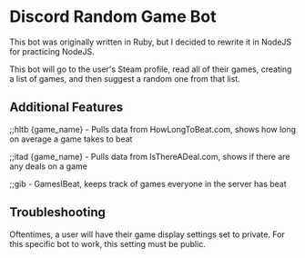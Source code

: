 # Discord Random Game Bot

This bot was originally written in Ruby, but I decided to rewrite it in NodeJS for practicing NodeJS.

This bot will go to the user's Steam profile, read all of their games, creating a list of games, and then suggest a random one from that list.

## Additional Features

;;hltb {game_name} - Pulls data from HowLongToBeat.com, shows how long on average a game takes to beat

;;itad {game_name} - Pulls data from IsThereADeal.com, shows if there are any deals on a game

;;gib - GamesIBeat, keeps track of games everyone in the server has beat

## Troubleshooting

Oftentimes, a user will have their game display settings set to private. For this specific bot to work, this setting must be public.
